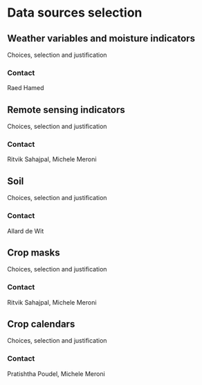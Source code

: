 # Data sources selection

## Weather variables and moisture indicators
Choices, selection and justification

### Contact
Raed Hamed

## Remote sensing indicators
Choices, selection and justification

### Contact
Ritvik Sahajpal, Michele Meroni

## Soil
Choices, selection and justification

### Contact
Allard de Wit

## Crop masks
Choices, selection and justification

### Contact
Ritvik Sahajpal, Michele Meroni

## Crop calendars
Choices, selection and justification

### Contact
Pratishtha Poudel, Michele Meroni